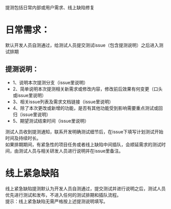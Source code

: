 提测包括日常内部或用户需求、线上缺陷修复

# 日常需求：  
默认开发人员自测通过，给测试人员提交测试issue（包含提测说明）之后进入测试排期  
  
## 提测说明：
- 1、说明本次提测分支（issue里说明）  
- 2、简单说明本次提测相关新需求或修改内容，修改前后效果有何变更（口头或issue里说明）  
- 3、相关issue列表及需求文档链接（issue里说明）  
- 4、除了本次更改或新增的功能，是否有其他功能受到影响需要重点测试或回归（issue里说明）  
- 5、期望测试结束时间（issue里说明）  

测试人员收到提测通知，联系开发明确测试细节后，在issue下填写计划测试开始时间及持续时长。  
如果排期期间，有紧急性的项目任务或者线上缺陷中间插队，会顺延需求的测试时间，由测试人员与相关研发人员进行说明并在issue里备注。  

# 线上紧急缺陷  
线上紧急缺陷提测默认为开发人员自测通过，提交测试并进行说明之后，测试人员优先进行测试和发布，不进入任何的测试排期和插队流程。  
提示：线上紧急缺陷无需严格按上述提测说明填写。  




